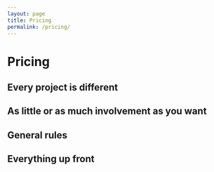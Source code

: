 ```yaml
---
layout: page
title: Pricing
permalink: /pricing/
---
```


# Pricing


## Every project is different

## As little or as much involvement as you want

## General rules

## Everything up front


